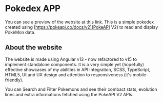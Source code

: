 # Pokedex APP

You can see a preview of the website at [this link](https://pokedex-3b2fc.web.app/). This is a simple pokedex created using [https://pokeapi.co/docs/v2](PokeAPI V2) to read and display PokèMon data.

## About the website

The website is made using Angular v13 - now refactored to v15 to implement standalone components. It is a very simple yet (hopefully) effective showcases of my abilities in API integration, SCSS, TypeScript, HTML5, UI and UX design and attention to responsiveness (it's mobile-friendly).

You can Search and Filter Pokemons and see their combact stats, evolution lines and extra informations fetched using the PokeAPI V2 APIs.
